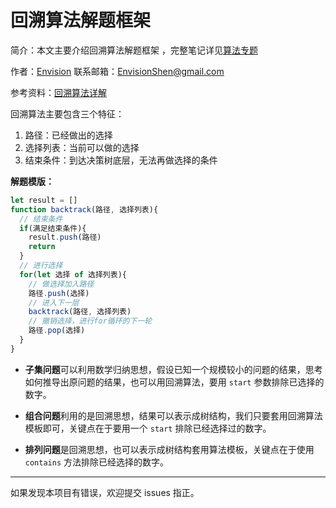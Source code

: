 # 回溯算法解题框架

简介：本文主要介绍回溯算法解题框架 ，完整笔记详见[算法专题](https://github.com/MrEnvision/LeetCode_JS)        

作者：[Envision](https://github.com/MrEnvision)         联系邮箱：[EnvisionShen@gmail.com](mailto:EnvisionShen@gmail.com)

参考资料：[回溯算法详解](https://github.com/labuladong/fucking-algorithm/blob/master/算法思维系列/回溯算法详解修订版.md)



回溯算法主要包含三个特征：

1. 路径：已经做出的选择
2. 选择列表：当前可以做的选择
3. 结束条件：到达决策树底层，无法再做选择的条件



**解题模版：**

```js
let result = []
function backtrack(路径, 选择列表){
  // 结束条件
  if(满足结束条件){
    result.push(路径)
    return
  }
  // 进行选择
  for(let 选择 of 选择列表){
    // 做选择加入路径
    路径.push(选择)
    // 进入下一层
    backtrack(路径, 选择列表)
    // 撤销选择，进行for循环的下一轮
    路径.pop(选择)
  } 
}
```



- **子集问题**可以利用数学归纳思想，假设已知一个规模较小的问题的结果，思考如何推导出原问题的结果，也可以用回溯算法，要用 `start` 参数排除已选择的数字。

- **组合问题**利用的是回溯思想，结果可以表示成树结构，我们只要套用回溯算法模板即可，关键点在于要用一个 `start` 排除已经选择过的数字。

- **排列问题**是回溯思想，也可以表示成树结构套用算法模板，关键点在于使用 `contains` 方法排除已经选择的数字。



------

如果发现本项目有错误，欢迎提交 issues 指正。